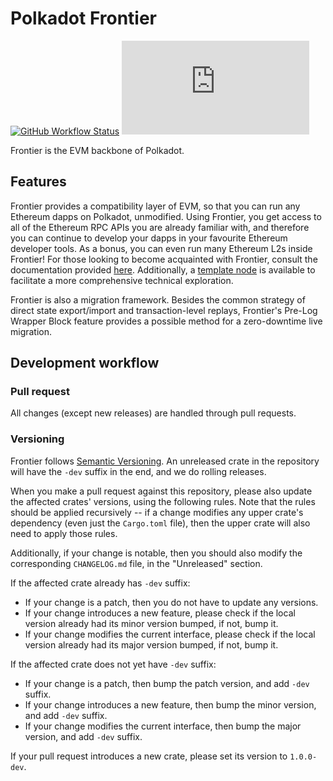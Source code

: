 # Polkadot Frontier

[![GitHub Workflow Status](https://img.shields.io/github/actions/workflow/status/paritytech/frontier/rust.yml)](https://github.com/paritytech/frontier/actions)
[![Matrix](https://img.shields.io/matrix/frontier:matrix.org)](https://matrix.to/#/#frontier:matrix.org)

Frontier is the EVM backbone of Polkadot.

## Features

Frontier provides a compatibility layer of EVM, so that you can run any Ethereum dapps on Polkadot, unmodified. Using Frontier, you get access to all of the Ethereum RPC APIs you are already familiar with, and therefore you can continue to develop your dapps in your favourite Ethereum developer tools. As a bonus, you can even run many Ethereum L2s inside Frontier! For those looking to become acquainted with Frontier, consult the documentation provided [here](./docs/). Additionally, a [template node](./template/README.md) is available to facilitate a more comprehensive technical exploration.

Frontier is also a migration framework. Besides the common strategy of direct state export/import and transaction-level replays, Frontier's Pre-Log Wrapper Block feature provides a possible method for a zero-downtime live migration.

## Development workflow

### Pull request

All changes (except new releases) are handled through pull requests.

### Versioning

Frontier follows [Semantic Versioning](https://semver.org/). An unreleased crate in the repository will have the `-dev` suffix in the end, and we do rolling releases.

When you make a pull request against this repository, please also update the affected crates' versions, using the following rules. Note that the rules should be applied recursively -- if a change modifies any upper crate's dependency (even just the `Cargo.toml` file), then the upper crate will also need to apply those rules.

Additionally, if your change is notable, then you should also modify the corresponding `CHANGELOG.md` file, in the "Unreleased" section.

If the affected crate already has `-dev` suffix:

* If your change is a patch, then you do not have to update any versions.
* If your change introduces a new feature, please check if the local version already had its minor version bumped, if not, bump it.
* If your change modifies the current interface, please check if the local version already had its major version bumped, if not, bump it.

If the affected crate does not yet have `-dev` suffix:

* If your change is a patch, then bump the patch version, and add `-dev` suffix.
* If your change introduces a new feature, then bump the minor version, and add `-dev` suffix.
* If your change modifies the current interface, then bump the major version, and add `-dev` suffix.

If your pull request introduces a new crate, please set its version to `1.0.0-dev`.